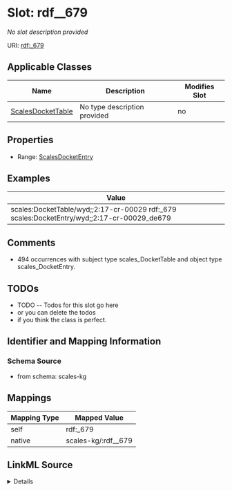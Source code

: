 

# Slot: rdf__679


_No slot description provided_





URI: [rdf:_679](http://www.w3.org/1999/02/22-rdf-syntax-ns#_679)



<!-- no inheritance hierarchy -->





## Applicable Classes

| Name | Description | Modifies Slot |
| --- | --- | --- |
| [ScalesDocketTable](../classes/ScalesDocketTable.md) | No type description provided |  no  |







## Properties

* Range: [ScalesDocketEntry](../classes/ScalesDocketEntry.md)






## Examples

| Value |
| --- |
| scales:DocketTable/wyd;;2:17-cr-00029 rdf:_679 scales:DocketEntry/wyd;;2:17-cr-00029_de679 |

## Comments

* 494 occurrences with subject type scales_DocketTable and object type scales_DocketEntry.

## TODOs

* TODO -- Todos for this slot go here
* or you can delete the todos
* if you think the class is perfect.

## Identifier and Mapping Information







### Schema Source


* from schema: scales-kg




## Mappings

| Mapping Type | Mapped Value |
| ---  | ---  |
| self | rdf:_679 |
| native | scales-kg/:rdf__679 |




## LinkML Source

<details>
```yaml
name: rdf__679
description: No slot description provided
todos:
- TODO -- Todos for this slot go here
- or you can delete the todos
- if you think the class is perfect.
comments:
- 494 occurrences with subject type scales_DocketTable and object type scales_DocketEntry.
examples:
- value: scales:DocketTable/wyd;;2:17-cr-00029 rdf:_679 scales:DocketEntry/wyd;;2:17-cr-00029_de679
from_schema: scales-kg
rank: 1000
slot_uri: rdf:_679
alias: rdf__679
domain_of:
- scales_DocketTable
range: scales_DocketEntry

```
</details>